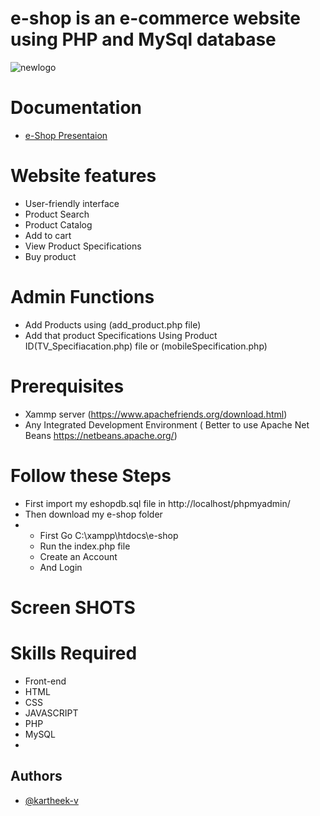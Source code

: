 # e-shop is an e-commerce website using PHP and MySql database


![newlogo](https://github.com/kartheek-v/e-shop/assets/144913141/11ae1525-c7e2-4b06-b2a3-b3885562b67a)

# Documentation
- [ e-Shop Presentaion](https://github.com/kartheek-v/e-shop/files/12597484/e-SHOP.pptx)

# Website features
- User-friendly interface
- Product Search
- Product Catalog
- Add to cart
- View Product Specifications
- Buy product
# Admin Functions
- Add Products using (add_product.php file)
- Add that product Specifications Using Product ID(TV_Specifiacation.php) file or (mobileSpecification.php)
# Prerequisites
- Xammp server (https://www.apachefriends.org/download.html)
- Any Integrated Development Environment ( Better to use Apache Net Beans https://netbeans.apache.org/)
# Follow these Steps 
- First import my eshopdb.sql file in http://localhost/phpmyadmin/
- Then download my e-shop folder 
- - First Go C:\xampp\htdocs\e-shop
  -  Run the index.php file
  - Create an Account
  - And Login
# Screen SHOTS
# Skills Required
- Front-end
- HTML
- CSS
- JAVASCRIPT
- PHP
- MySQL
- 
## Authors

- [@kartheek-v](https://github.com/kartheek-v)


  


